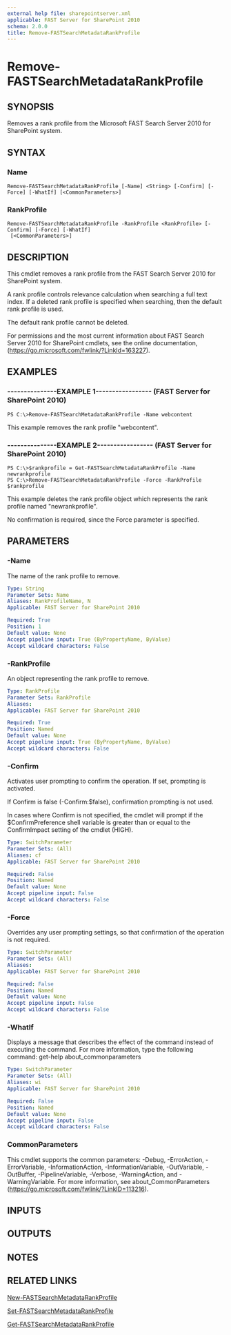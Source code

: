 ```yaml
---
external help file: sharepointserver.xml
applicable: FAST Server for SharePoint 2010
schema: 2.0.0
title: Remove-FASTSearchMetadataRankProfile
---
```


# Remove-FASTSearchMetadataRankProfile

## SYNOPSIS
Removes a rank profile from the Microsoft FAST Search Server 2010 for SharePoint system.

## SYNTAX

### Name
```
Remove-FASTSearchMetadataRankProfile [-Name] <String> [-Confirm] [-Force] [-WhatIf] [<CommonParameters>]
```

### RankProfile
```
Remove-FASTSearchMetadataRankProfile -RankProfile <RankProfile> [-Confirm] [-Force] [-WhatIf]
 [<CommonParameters>]
```

## DESCRIPTION
This cmdlet removes a rank profile from the FAST Search Server 2010 for SharePoint system.

A rank profile controls relevance calculation when searching a full text index.
If a deleted rank profile is specified when searching, then the default rank profile is used.

The default rank profile cannot be deleted.

For permissions and the most current information about FAST Search Server 2010 for SharePoint cmdlets, see the online documentation, (https://go.microsoft.com/fwlink/?LinkId=163227).

## EXAMPLES

### ---------------EXAMPLE 1----------------- (FAST Server for SharePoint 2010)
```
PS C:\>Remove-FASTSearchMetadataRankProfile -Name webcontent
```

This example removes the rank profile "webcontent".

### ---------------EXAMPLE 2----------------- (FAST Server for SharePoint 2010)
```
PS C:\>$rankprofile = Get-FASTSearchMetadataRankProfile -Name newrankprofile
PS C:\>Remove-FASTSearchMetadataRankProfile -Force -RankProfile $rankprofile
```

This example deletes the rank profile object which represents the rank profile named "newrankprofile".

No confirmation is required, since the Force parameter is specified.

## PARAMETERS

### -Name
The name of the rank profile to remove.

```yaml
Type: String
Parameter Sets: Name
Aliases: RankProfileName, N
Applicable: FAST Server for SharePoint 2010

Required: True
Position: 1
Default value: None
Accept pipeline input: True (ByPropertyName, ByValue)
Accept wildcard characters: False
```

### -RankProfile
An object representing the rank profile to remove.

```yaml
Type: RankProfile
Parameter Sets: RankProfile
Aliases: 
Applicable: FAST Server for SharePoint 2010

Required: True
Position: Named
Default value: None
Accept pipeline input: True (ByPropertyName, ByValue)
Accept wildcard characters: False
```

### -Confirm
Activates user prompting to confirm the operation.
If set, prompting is activated.

If Confirm is false (-Confirm:$false), confirmation prompting is not used.

In cases where Confirm is not specified, the cmdlet will prompt if the $ConfirmPreference shell variable is greater than or equal to the ConfirmImpact setting of the cmdlet (HIGH).

```yaml
Type: SwitchParameter
Parameter Sets: (All)
Aliases: cf
Applicable: FAST Server for SharePoint 2010

Required: False
Position: Named
Default value: None
Accept pipeline input: False
Accept wildcard characters: False
```

### -Force
Overrides any user prompting settings, so that confirmation of the operation is not required.

```yaml
Type: SwitchParameter
Parameter Sets: (All)
Aliases: 
Applicable: FAST Server for SharePoint 2010

Required: False
Position: Named
Default value: None
Accept pipeline input: False
Accept wildcard characters: False
```

### -WhatIf
Displays a message that describes the effect of the command instead of executing the command.
For more information, type the following command: get-help about_commonparameters

```yaml
Type: SwitchParameter
Parameter Sets: (All)
Aliases: wi
Applicable: FAST Server for SharePoint 2010

Required: False
Position: Named
Default value: None
Accept pipeline input: False
Accept wildcard characters: False
```

### CommonParameters
This cmdlet supports the common parameters: -Debug, -ErrorAction, -ErrorVariable, -InformationAction, -InformationVariable, -OutVariable, -OutBuffer, -PipelineVariable, -Verbose, -WarningAction, and -WarningVariable. For more information, see about_CommonParameters (https://go.microsoft.com/fwlink/?LinkID=113216).

## INPUTS

## OUTPUTS

## NOTES

## RELATED LINKS

[New-FASTSearchMetadataRankProfile](New-FASTSearchMetadataRankProfile.md)

[Set-FASTSearchMetadataRankProfile](Set-FASTSearchMetadataRankProfile.md)

[Get-FASTSearchMetadataRankProfile](Get-FASTSearchMetadataRankProfile.md)

